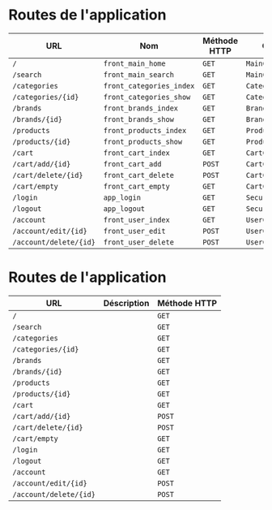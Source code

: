 # Routes de l'application

| URL                    | Nom                      | Méthode HTTP | Contrôleur           | Méthode  | Titre HTML |
| ---------------------- | ------------------------ | ------------ | -------------------- | -------- | ---------- |
| `/`                    | `front_main_home`        | `GET`        | `MainController`     | `home`   |            |
| `/search`              | `front_main_search`      | `GET`        | `MainController`     | `search` |            |
| `/categories`          | `front_categories_index` | `GET`        | `CategoryController` | `index`  |            |
| `/categories/{id}`     | `front_categories_show`  | `GET`        | `CategoryController` | `show`   |            |
| `/brands`              | `front_brands_index`     | `GET`        | `BrandController`    | `index`  |            |
| `/brands/{id}`         | `front_brands_show`      | `GET`        | `BrandController`    | `show`   |            |
| `/products`            | `front_products_index`   | `GET`        | `ProductController`  | `index`  |            |
| `/products/{id}`       | `front_products_show`    | `GET`        | `ProductController`  | `show`   |            |
| `/cart`                | `front_cart_index`       | `GET`        | `CartController`     | `index`  |            |
| `/cart/add/{id}`       | `front_cart_add`         | `POST`       | `CartController`     | `add`    |            |
| `/cart/delete/{id}`    | `front_cart_delete`      | `POST`       | `CartController`     | `delete` |            |
| `/cart/empty`          | `front_cart_empty`       | `GET`        | `CartController`     | `empty`  |            |
| `/login`               | `app_login`              | `GET`        | `SecurityController` | `login`  |            |
| `/logout`              | `app_logout`             | `GET`        | `SecurityController` | `logout` |            |
| `/account`             | `front_user_index`       | `GET`        | `UserController`     | `index`  |            |
| `/account/edit/{id}`   | `front_user_edit`        | `POST`       | `UserController`     | `edit`   |            |
| `/account/delete/{id}` | `front_user_delete`      | `POST`       | `UserController`     | `delete` |            |




# Routes de l'application

| URL                    | Déscription | Méthode HTTP |
| ---------------------- | ----------- | ------------ |
| `/`                    |             | `GET`        |
| `/search`              |             | `GET`        |
| `/categories`          |             | `GET`        |
| `/categories/{id}`     |             | `GET`        |
| `/brands`              |             | `GET`        |
| `/brands/{id}`         |             | `GET`        |
| `/products`            |             | `GET`        |
| `/products/{id}`       |             | `GET`        |
| `/cart`                |             | `GET`        |
| `/cart/add/{id}`       |             | `POST`       |
| `/cart/delete/{id}`    |             | `POST`       |
| `/cart/empty`          |             | `GET`        |
| `/login`               |             | `GET`        |
| `/logout`              |             | `GET`        |
| `/account`             |             | `GET`        |
| `/account/edit/{id}`   |             | `POST`       |
| `/account/delete/{id}` |             | `POST`       |
